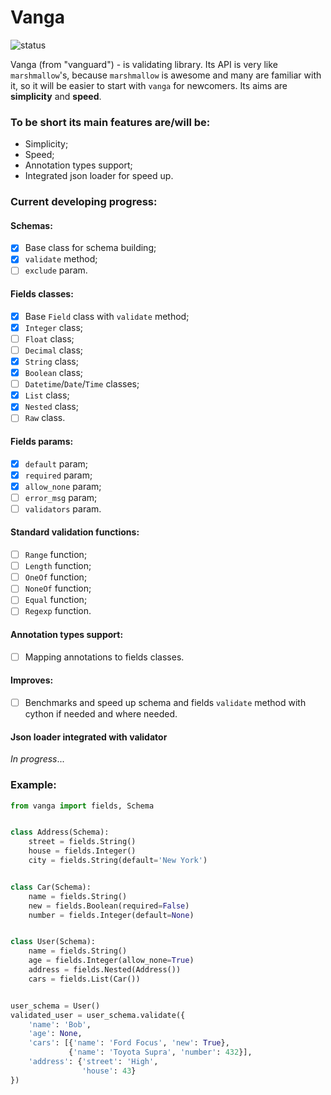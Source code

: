 # Vanga

![status](https://img.shields.io/badge/status-developing-red.svg)

Vanga (from "vanguard") - is validating library. 
Its API is very like ```marshmallow```'s, 
because ```marshmallow``` is awesome and many are familiar with it, 
so it will be easier to start with ```vanga``` for newcomers. 
Its aims are __simplicity__ and __speed__.

### To be short its main features are/will be:
- Simplicity;
- Speed;
- Annotation types support;
- Integrated json loader for speed up.

### Current developing progress:
#### Schemas:
- [x] Base class for schema building;
- [x] ```validate``` method;
- [ ] ```exclude``` param.

#### Fields classes:
- [x] Base ```Field``` class with ```validate``` method;
- [x] ```Integer``` class;
- [ ] ```Float``` class;
- [ ] ```Decimal``` class;
- [x] ```String``` class;
- [x] ```Boolean``` class;
- [ ] ```Datetime```/```Date```/```Time``` classes;
- [x] ```List``` class;
- [x] ```Nested``` class;
- [ ] ```Raw``` class.

#### Fields params:
- [x] ```default``` param;
- [x] ```required``` param;
- [x] ```allow_none``` param;
- [ ] ```error_msg``` param;
- [ ] ```validators``` param.

#### Standard validation functions:
- [ ] ```Range``` function;
- [ ] ```Length``` function;
- [ ] ```OneOf``` function;
- [ ] ```NoneOf``` function;
- [ ] ```Equal``` function;
- [ ] ```Regexp``` function.

#### Annotation types support:
- [ ] Mapping annotations to fields classes.

#### Improves:
- [ ] Benchmarks and speed up schema and fields ```validate``` 
method with cython if needed and where needed.

#### Json loader integrated with validator
_In progress_...

### Example:
```python
from vanga import fields, Schema


class Address(Schema):
    street = fields.String()
    house = fields.Integer()
    city = fields.String(default='New York')


class Car(Schema):
    name = fields.String()
    new = fields.Boolean(required=False)
    number = fields.Integer(default=None)


class User(Schema):
    name = fields.String()
    age = fields.Integer(allow_none=True)
    address = fields.Nested(Address())
    cars = fields.List(Car())


user_schema = User()
validated_user = user_schema.validate({
    'name': 'Bob',
    'age': None,
    'cars': [{'name': 'Ford Focus', 'new': True},
             {'name': 'Toyota Supra', 'number': 432}],
    'address': {'street': 'High',
                'house': 43}
})
```
